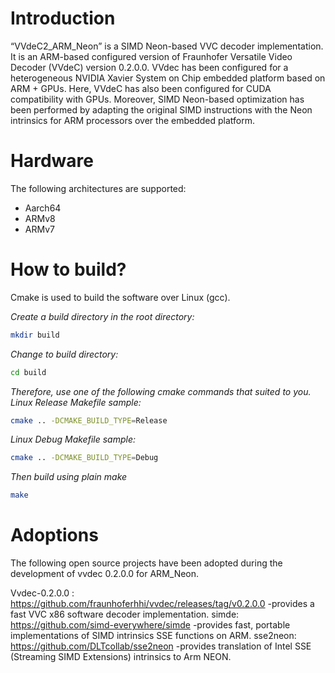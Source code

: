 # Introduction
“VVdeC2_ARM_Neon” is a SIMD Neon-based VVC decoder implementation. It is an ARM-based configured version of Fraunhofer Versatile Video Decoder (VVdeC) version 0.2.0.0. VVdec has been configured for a heterogeneous NVIDIA Xavier System on Chip embedded platform based on ARM + GPUs. Here, VVdeC has also been configured for CUDA compatibility with GPUs. Moreover, SIMD Neon-based optimization has been performed by adapting the original SIMD instructions with the Neon intrinsics for ARM processors over the embedded platform.
 
# Hardware
The following architectures are supported:
- Aarch64
- ARMv8
- ARMv7

# How to build?
Cmake is used to build the software over Linux (gcc). 

_Create a build directory in the root directory:_
```sh
mkdir build
```
_Change to build directory:_

```sh
cd build
```

_Therefore, use one of the following cmake commands that suited to you. 
Linux Release Makefile sample:_

```sh
cmake .. -DCMAKE_BUILD_TYPE=Release
```

_Linux Debug Makefile sample:_

```sh
cmake .. -DCMAKE_BUILD_TYPE=Debug
```

 
_Then build using plain make_
```sh
make
```

# Adoptions
The following open source projects have been adopted during the development of vvdec 0.2.0.0 for ARM_Neon. 

Vvdec-0.2.0.0 : https://github.com/fraunhoferhhi/vvdec/releases/tag/v0.2.0.0 -provides a fast VVC x86 software decoder implementation.
simde: https://github.com/simd-everywhere/simde -provides fast, portable implementations of SIMD intrinsics SSE functions on ARM.
sse2neon: https://github.com/DLTcollab/sse2neon -provides translation of Intel SSE (Streaming SIMD Extensions) intrinsics to Arm NEON.


